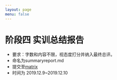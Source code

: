 ```yaml
---
layout: page
menu: false
---
```



# 阶段四 实训总结报告

 - 要求：字数和内容不限，视态度打分并纳入最终总评。
 - 命名为summaryreport.md
 - 提交至[matrix](https://vmatrix.org.cn)
 - 时间为 2019.12.9~2019.12.10

